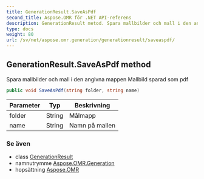 ```yaml
---
title: GenerationResult.SaveAsPdf
second_title: Aspose.OMR för .NET API-referens
description: GenerationResult metod. Spara mallbilder och mall i den angivna mappen Mallbild sparad som pdf
type: docs
weight: 80
url: /sv/net/aspose.omr.generation/generationresult/saveaspdf/
---
```

## GenerationResult.SaveAsPdf method

Spara mallbilder och mall i den angivna mappen Mallbild sparad som pdf

```csharp
public void SaveAsPdf(string folder, string name)
```

| Parameter | Typ | Beskrivning |
| --- | --- | --- |
| folder | String | Målmapp |
| name | String | Namn på mallen |

### Se även

* class [GenerationResult](../)
* namnutrymme [Aspose.OMR.Generation](../../generationresult/)
* hopsättning [Aspose.OMR](../../../)


